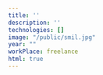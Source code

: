 ```yaml
---
title: ''
description: ''
technologies: []
image: "/public/smil.jpg"
year: ""
workPlace: freelance
html: true
---
```


<cv-parallax src="/public/me_coding.mp4" width="100vh" height="40vh" start="0" />
